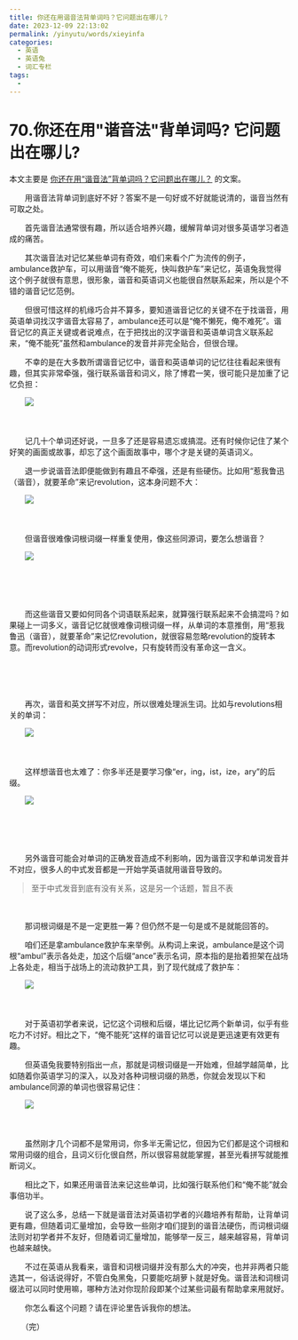 ```yaml
---
title: 你还在用谐音法背单词吗？它问题出在哪儿？
date: 2023-12-09 22:13:02
permalink: /yinyutu/words/xieyinfa
categories:
  - 英语
  - 英语兔
  - 词汇专栏
tags:
  - 
---
```

# 70.你还在用"谐音法"背单词吗? 它问题出在哪儿?

  本文主要是 [你还在用“谐音法”背单词吗？它问题出在哪儿？](https://www.bilibili.com/video/BV1Zo4y1v7qT/) 的文案。

　　‍用谐音法背单词到底好不好？答案不是一句好或不好就能说清的，谐音当然有可取之处。‍‍
<!-- more -->
　　首先‍‍谐音法通常很有趣，所以适合培养兴趣，缓解背单词对很多英语学习者造成的痛苦。‍‍

　　其次谐音法对记忆某些单词有奇效，咱们来看个广为流传的例子，ambulance救护车，可以用谐音“俺不能死，快叫救护车‍‍”来记忆，英语兔我觉得这个例子就很有意思，很形象，谐音和英语词义也能很自然联系起来，‍‍所以是个不错的谐音记忆范例。

　　但很可惜这样的机缘巧合并不算多，要知道‍‍谐音记忆的关键不在于找谐音，用英语单词找汉字谐音太容易了，‍‍ambulance还可以是“俺不懒死，俺不难死”。‍‍谐音记忆的真正关键或者说难点，在于把找出的汉字谐音和英语单词含义联系起来，‍‍“俺不能死”虽然和ambulance的发音并非完全贴合，但很合理。

　　不幸的是‍‍在大多数所谓谐音记忆中，谐音和英语单词的记忆往往看起来很有趣，但其实非常牵强，‍‍强行联系谐音和词义，除了博君一笑，很可能只是加重了记忆负担：

　　​![](https://image.peterjxl.com/blog/image-20231209165032-4ndbsj9.png)​

　　‍

　　记几十个单词还好说，一旦多了还是容易遗忘或搞混。还有时候‍‍你记住了某个好笑的画面或故事，却忘了这个画面故事中，哪个才是关键的英语词义。‍‍

　　退一步说谐音法即便能做到有趣且不牵强，还是有些硬伤。比如用“惹我鲁迅（谐音），就要革命”来记revolution，这本身问题不大：

　　​![](https://image.peterjxl.com/blog/image-20231209165134-ovff34u.png)​

　　‍

　　但谐音很难像词根词缀一样重复使用，像这些同源词，要怎么想谐音？

　　​​![](https://image.peterjxl.com/blog/image-20231209165220-rgajcvn.png)​​

　　‍

　　‍

　　而这些谐音又要如何同各个词语联系起来，就算强行联系起来不会搞混吗？‍‍如果碰上一词多义，谐音记忆就很难像词根词缀一样，从单词的本意推倒，‍‍用“惹我鲁迅（谐音），就要革命”来记忆revolution，就很容易忽略revolution的旋转本意。而revolution的动词形式revolve，只有旋转而没有革命这一含义。‍‍

　　‍

　　‍

　　再次‍‍，谐音和英文拼写不对应，所以很难处理派生词。‍‍比如与revolutions相关的单词：

　　​![](https://image.peterjxl.com/blog/image-20231209165428-0uvmcwb.png)​

　　‍

　　这样想谐音也太难了：你多半还是要学习像“er，ing，ist，ize，ary”的后缀。

　　​​![](https://image.peterjxl.com/blog/image-20231209165518-vc94tzz.png)​​

　　‍

　　‍

　　另外‍‍谐音可能会对单词的正确发音造成不利影响，因为谐音汉字和单词发音并不对应，‍‍很多人的中式发音都是一开始学英语就用谐音导致的。‍‍

> 至于中式发音到底有没有关系，这是另一个话题，暂且不表‍‍

　　‍

　　那词根词缀是不是一定更胜一筹？但仍然不是一句是或不是就能回答的。‍‍

　　咱们还是拿ambulance救护车来举例。从构词上来说，‍‍ambulance是这个词根“ambul”表示各处走，加这个后缀“ance”表示名词，‍‍原本指的是抬着担架在战场上各处走，相当于战场上的流动救护工具，‍‍到了现代就成了救护车：

　　​![](https://image.peterjxl.com/blog/image-20231209165626-g1prtr4.png)​

　　‍

　　对于英语初学者来说，记忆这个词根和后缀，堪比记忆两个新单词，似乎有些吃力不讨好。‍‍相比之下，‍‍“俺不能死”这样的谐音记忆可以说是更迅速更有效更有趣。

　　但英语兔我要特别指出一点，‍‍那就是词根词缀是一开始难，但越学越简单，比如随着你英语学习的深入，‍‍以及对各种词根词缀的熟悉，你就会发现‍‍以下和ambulance同源的单词也很容易记住：

　　​![](https://image.peterjxl.com/blog/image-20231209165716-wwk7ngr.png)​

　　‍

　　虽然刚才几个词都不是常用词，你多半无需记忆，‍‍但因为它们都是这个词根和常用词缀的组合，且词义衍化很自然，‍‍所以很容易就能掌握，甚至光看拼写就能推断词义。

　　相比之下，‍‍如果还用谐音法来记这些单词，比如强行联系他们和“俺不能‍‍”就会事倍功半。‍‍

　　说了这么多，总结一下就是谐音法‍‍对英语初学者的兴趣培养有帮助，让背单词更有趣，‍‍但随着词汇量增加，会导致一些刚才咱们提到的谐音法硬伤，‍‍而词根词缀法则对初学者并不友好，但随着词汇量增加，能够举一反三，越来越容易，背单词也越来越快。

　　不过在英语从我看来，谐音和词根词缀并没有那么大的冲突，‍‍也并非两者只能选其一，俗话说得好，‍‍不管白兔黑兔，只要能吃胡萝卜就是好兔。‍‍谐音法和词根词缀法可以同时使用嘛，哪种方法对你现阶段即某个‍‍过某些词最有帮助拿来用就好。

　　你怎么看这个问题？请在评论里告诉我你的想法。‍‍‍

　　（完）

